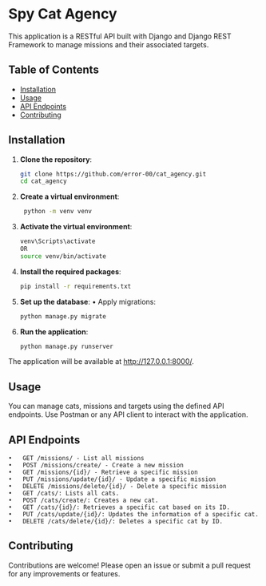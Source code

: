 # Spy Cat Agency

This application is a RESTful API built with Django and Django REST Framework to manage missions and their associated targets.

## Table of Contents

- [Installation](#installation)
- [Usage](#usage)
- [API Endpoints](#api-endpoints)
- [Contributing](#contributing)

## Installation

1. **Clone the repository**:
   ```bash
   git clone https://github.com/error-00/cat_agency.git
   cd cat_agency

2. **Create a virtual environment**:
   ```bash
    python -m venv venv

3. **Activate the virtual environment**:
   ```bash
   venv\Scripts\activate
   OR
   source venv/bin/activate

4. **Install the required packages**:
    ```bash
    pip install -r requirements.txt

5. **Set up the database**:
	•	Apply migrations:
    ```bash
    python manage.py migrate

5. **Run the application**:
    ```bash
    python manage.py runserver

  The application will be available at http://127.0.0.1:8000/.


## Usage

You can manage cats, missions and targets using the defined API endpoints. Use Postman or any API client to interact with the application.

## API Endpoints

	•	GET /missions/ - List all missions
	•	POST /missions/create/ - Create a new mission
	•	GET /missions/{id}/ - Retrieve a specific mission
	•	PUT /missions/update/{id}/ - Update a specific mission
	•	DELETE /missions/delete/{id}/ - Delete a specific mission
	•	GET /cats/: Lists all cats.
	•	POST /cats/create/: Creates a new cat.
	•	GET /cats/{id}/: Retrieves a specific cat based on its ID.
	•	PUT /cats/update/{id}/: Updates the information of a specific cat.
	•	DELETE /cats/delete/{id}/: Deletes a specific cat by ID.



## Contributing

Contributions are welcome! Please open an issue or submit a pull request for any improvements or features.
